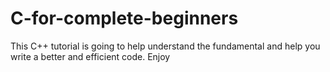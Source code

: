 # C-for-complete-beginners
This C++ tutorial is going to help understand the fundamental and help you write a better and efficient code. Enjoy
